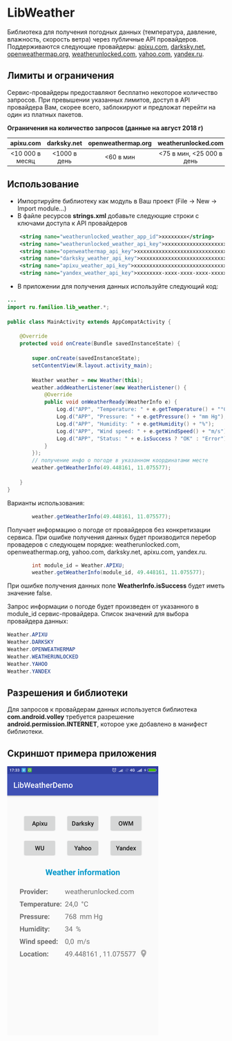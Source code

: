 # LibWeather
Библиотека для получения погодных данных (температура, давление, влажность, скорость ветра) через публичные API провайдеров. Поддерживаются следующие провайдеры: [apixu.com](http://apixu.com), [darksky.net](http://darksky.net), [openweathermap.org](http://openweathermap.org), [weatherunlocked.com](http://weatherunlocked.com), [yahoo.com](https://developer.yahoo.com/weather/), [yandex.ru](https://yandex.ru/pogoda/).

## Лимиты и ограничения

Сервис-провайдеры предоставляют бесплатно некоторое количество запросов. При превышении указанных лимитов, доступ в API провайдера Вам, скорее всего, заблокируют и предложат перейти на один из платных пакетов. 

**Ограничения на количество запросов (данные на август 2018 г)**

| apixu.com | darksky.net | openweathermap.org | weatherunlocked.com | yahoo.com | yandex.ru |
|:---------------:|:---------:|:----------------:|:----------------:|:----------------:|:----------------:|
| <10 000 в месяц | <1000 в день | <60 в мин | <75 в мин, <25 000 в день | <2000 в день | <50 в день |

## Использование

+ Импортируйте библиотеку как модуль в Ваш проект (File -> New -> Import module...)
+ В файле ресурсов **strings.xml** добавьте следующие строки с ключами доступа к API провайдеров

```xml
    <string name="weatherunlocked_weather_app_id">xxxxxxxx</string>
    <string name="weatherunlocked_weather_api_key">xxxxxxxxxxxxxxxxxxxxxxxxxxxxxxxx</string>
    <string name="openweathermap_api_key">xxxxxxxxxxxxxxxxxxxxxxxxxxxxxxxx</string>
    <string name="darksky_weather_api_key">xxxxxxxxxxxxxxxxxxxxxxxxxxxxxxxx</string>
    <string name="apixu_weather_api_key">xxxxxxxxxxxxxxxxxxxxxxxxxxxxxx</string>
    <string name="yandex_weather_api_key">xxxxxxxx-xxxx-xxxx-xxxx-xxxxxxxxxxxx</string>
```
+ В приложении для получения данных используйте следующий код:
```java
...
import ru.familion.lib_weather.*;

public class MainActivity extends AppCompatActivity {

    @Override
    protected void onCreate(Bundle savedInstanceState) {
    
        super.onCreate(savedInstanceState);
        setContentView(R.layout.activity_main);

        Weather weather = new Weather(this);
        weather.addWeatherListener(new WeatherListener() {
            @Override
            public void onWeatherReady(WeatherInfo e) {
                Log.d("APP", "Temperature: " + e.getTemperature() + "°C");
                Log.d("APP", "Pressure: " + e.getPressure() + "mm Hg");
                Log.d("APP", "Humidity: " + e.getHumidity() + "%");
                Log.d("APP", "Wind speed: " + e.getWindSpeed() + "m/s");
                Log.d("APP", "Status: " + e.isSuccess ? "OK" : "Error");
            }
        });
        // получение инфо о погоде в указанном координатами месте
        weather.getWeatherInfo(49.448161, 11.075577);
        
    }
}
```
Варианты использования:
```java
        weather.getWeatherInfo(49.448161, 11.075577);
```
Получает информацию о погоде от провайдеров без конкретизации сервиса. При ошибке получения данных будет производится перебор провадеров с следующем порядке: weatherunlocked.com, openweathermap.org, yahoo.com, darksky.net, apixu.com, yandex.ru.
```java
        int module_id = Weather.APIXU;
        weather.getWeatherInfo(module_id, 49.448161, 11.075577);
```
При ошибке получения данных поле **WeatherInfo.isSuccess** будет иметь значение false.

Запрос информации о погоде будет произведен от указанного в module_id сервис-провайдера. Список значений для выбора провайдера данных:
```java
Weather.APIXU
Weather.DARKSKY
Weather.OPENWEATHERMAP
Weather.WEATHERUNLOCKED
Weather.YAHOO
Weather.YANDEX
```

## Разрешения и библиотеки

Для запросов к провайдерам данных используется библиотека **com.android.volley** требуется разрешение **android.permission.INTERNET**, которое уже добавлено в манифест библиотеки.

## Скриншот примера приложения

<img src="https://github.com/dgaenko/LibWeatherDemo/blob/master/sample/screenshot/main.png" width="350"/>
